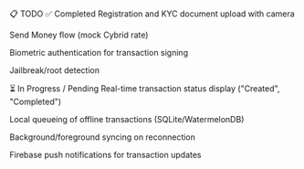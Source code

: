 📋 TODO
✅ Completed
 Registration and KYC document upload with camera

 Send Money flow (mock Cybrid rate)

 Biometric authentication for transaction signing

 Jailbreak/root detection

⏳ In Progress / Pending
 Real-time transaction status display ("Created", "Completed")

 Local queueing of offline transactions (SQLite/WatermelonDB)

 Background/foreground syncing on reconnection

 Firebase push notifications for transaction updates